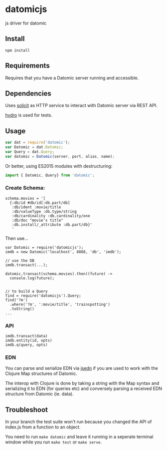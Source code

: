 # datomicjs

js driver for datomic

## Install

`npm install`

## Requirements

Requires that you have a Datomic server running and accessible.

## Dependencies

Uses [solicit](https://github.com/jkroso/solicit) as HTTP service to interact with Datomic server via REST API.

[hydro](https://github.com/hydrojs/hydro) is used for tests.

## Usage

```js
var dat = require('datomic');
var Datomic = dat.Datomic;
var Query = dat.Query;
var datomic = Datomic(server, port, alias, name);
```

Or better, using ES2015 modules with destructuring:

```js
import { Datomic, Query} from 'datomic';
```

### Create Schema:

```
schema.movies = '[
  {:db/id #db/id[:db.part/db]
   :db/ident :movie/title
   :db/valueType :db.type/string
   :db/cardinality :db.cardinality/one
   :db/doc "movie's title"
   :db.install/_attribute :db.part/db}'
   '
```

Then use...

```
var Datomic = require('datomicjs');
imdb = new Datomic('localhost', 8888, 'db', 'imdb');

// use the DB
imdb.transact(...);

datomic.transact(schema.movies).then((future) ->
  console.log(future);


// to build a Query
find = require('datomicjs').Query;
find('?m')
  .where('?m', ':movie/title', 'trainspotting')
  .toString()
...
```

### API

```
imdb.transact(data)
imdb.entity(id, opts)
imdb.q(query, opts)
```

### EDN
You can parse and serialize EDN via [jsedn](https://github.com/shaunxcode/jsedn) if you are used to work with the Clojure Map structures of Datomic. 

The interop with Clojure is done by taking a string with the Map syntax and serializing it to EDN (for queries etc) and conversely parsing a received EDN structure from Datomic (ie. data).

## Troubleshoot

In your branch the test suite won't run because you changed the API of index.js from a function to an object. 

You need to run `make datomic` and leave it running in a seperate terminal window while you run `make test` or `make serve`.





